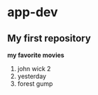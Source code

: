 # app-dev
## My first repository

**my favorite movies**
1. john wick 2
2. yesterday
3. forest gump
